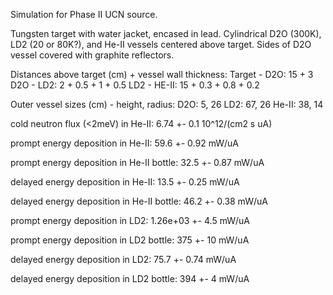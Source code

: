 Simulation for Phase II UCN source.

Tungsten target with water jacket, encased in lead.
Cylindrical D2O (300K), LD2 (20 or 80K?), and He-II vessels centered above target.
Sides of D2O vessel covered with graphite reflectors.

Distances above target (cm) + vessel wall thickness:
Target - D2O: 15 + 3
D2O - LD2: 2 + 0.5 + 1 + 0.5
LD2 - HE-II: 15 + 0.3 + 0.8 + 0.2

Outer vessel sizes (cm) - height, radius:
D2O: 5, 26
LD2: 67, 26
He-II: 38, 14

cold neutron flux (<2meV) in He-II:
6.74 +- 0.1 10^12/(cm2 s uA)

prompt energy deposition in He-II:
59.6 +- 0.92 mW/uA

prompt energy deposition in He-II bottle:
32.5 +- 0.87 mW/uA

delayed energy deposition in He-II:
13.5 +- 0.25 mW/uA

delayed energy deposition in He-II bottle:
46.2 +- 0.38 mW/uA

prompt energy deposition in LD2:
1.26e+03 +- 4.5 mW/uA

prompt energy deposition in LD2 bottle:
375 +- 10 mW/uA

delayed energy deposition in LD2:
75.7 +- 0.74 mW/uA

delayed energy deposition in LD2 bottle:
394 +- 4 mW/uA

